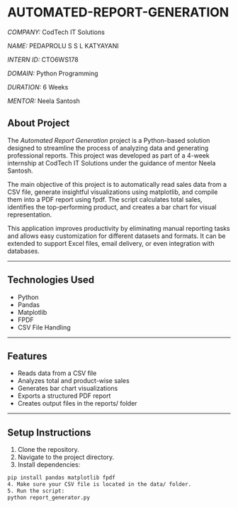 # AUTOMATED-REPORT-GENERATION

*COMPANY:* CodTech IT Solutions  

*NAME:* PEDAPROLU S S L KATYAYANI

*INTERN ID:* CTO6WS178

*DOMAIN:* Python Programming 

*DURATION:* 6 Weeks  

*MENTOR:* Neela Santosh

## About Project

The *Automated Report Generation* project is a Python-based solution designed to streamline the process of analyzing data and generating professional reports. This project was developed as part of a 4-week internship at CodTech IT Solutions under the guidance of mentor Neela Santosh.

The main objective of this project is to automatically read sales data from a CSV file, generate insightful visualizations using matplotlib, and compile them into a PDF report using fpdf. The script calculates total sales, identifies the top-performing product, and creates a bar chart for visual representation.

This application improves productivity by eliminating manual reporting tasks and allows easy customization for different datasets and formats. It can be extended to support Excel files, email delivery, or even integration with databases.

---

## Technologies Used

- Python
- Pandas
- Matplotlib
- FPDF
- CSV File Handling

---

## Features

- Reads data from a CSV file
- Analyzes total and product-wise sales
- Generates bar chart visualizations
- Exports a structured PDF report
- Creates output files in the reports/ folder

---

## Setup Instructions

1. Clone the repository.
2. Navigate to the project directory.
3. Install dependencies:

```bash
pip install pandas matplotlib fpdf
4. Make sure your CSV file is located in the data/ folder.
5. Run the script:
python report_generator.py


